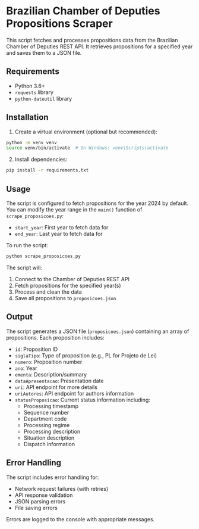 # Brazilian Chamber of Deputies Propositions Scraper

This script fetches and processes propositions data from the Brazilian Chamber of Deputies REST API. It retrieves propositions for a specified year and saves them to a JSON file.

## Requirements

- Python 3.6+
- `requests` library
- `python-dateutil` library

## Installation

1. Create a virtual environment (optional but recommended):
```bash
python -m venv venv
source venv/bin/activate  # On Windows: venv\Scripts\activate
```

2. Install dependencies:
```bash
pip install -r requirements.txt
```

## Usage

The script is configured to fetch propositions for the year 2024 by default. You can modify the year range in the `main()` function of `scrape_proposicoes.py`:

- `start_year`: First year to fetch data for
- `end_year`: Last year to fetch data for

To run the script:

```bash
python scrape_proposicoes.py
```

The script will:
1. Connect to the Chamber of Deputies REST API
2. Fetch propositions for the specified year(s)
3. Process and clean the data
4. Save all propositions to `proposicoes.json`

## Output

The script generates a JSON file (`proposicoes.json`) containing an array of propositions. Each proposition includes:
- `id`: Proposition ID
- `siglaTipo`: Type of proposition (e.g., PL for Projeto de Lei)
- `numero`: Proposition number
- `ano`: Year
- `ementa`: Description/summary
- `dataApresentacao`: Presentation date
- `uri`: API endpoint for more details
- `uriAutores`: API endpoint for authors information
- `statusProposicao`: Current status information including:
  - Processing timestamp
  - Sequence number
  - Department code
  - Processing regime
  - Processing description
  - Situation description
  - Dispatch information

## Error Handling

The script includes error handling for:
- Network request failures (with retries)
- API response validation
- JSON parsing errors
- File saving errors

Errors are logged to the console with appropriate messages.